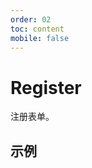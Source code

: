 ```yaml
---
order: 02
toc: content
mobile: false
---
```


# Register

注册表单。

## 示例

<code src="./examples/register" compact  background="#fff"></code>


